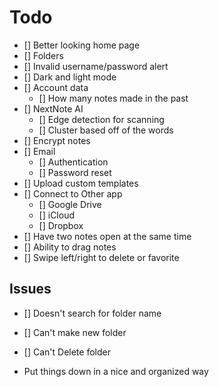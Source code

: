 # Todo

- [] Better looking home page
- [] Folders
- [] Invalid username/password alert
- [] Dark and light mode
- [] Account data
  - [] How many notes made in the past
- [] NextNote AI
  - [] Edge detection for scanning
  - [] Cluster based off of the words
- [] Encrypt notes
- [] Email
  - [] Authentication
  - [] Password reset
- [] Upload custom templates
- [] Connect to Other app
  - [] Google Drive
  - [] iCloud
  - [] Dropbox
- [] Have two notes open at the same time
- [] Ability to drag notes
- [] Swipe left/right to delete or favorite

## Issues

- [] Doesn't search for folder name
- [] Can't make new folder
- [] Can't Delete folder

- Put things down in a nice and organized way
